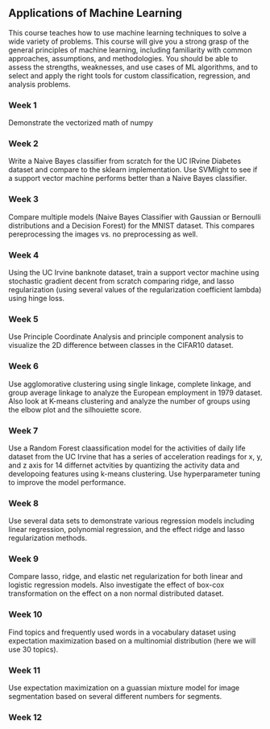 ## Applications of Machine Learning
This course teaches how to use machine learning techniques to solve a wide variety of problems. This course will give you a strong grasp of the general principles of machine learning, including familiarity with
common approaches, assumptions, and methodologies. You should be able to assess the strengths, weaknesses,
and use cases of ML algorithms, and to select and apply the right tools for custom classification, regression, and
analysis problems. 

### Week 1
Demonstrate the vectorized math of numpy

### Week 2
Write a Naive Bayes classifier from scratch for the UC IRvine Diabetes dataset and compare to the sklearn implementation. Use SVMlight to see if a support vector machine performs better than a Naive Bayes classifier.

### Week 3
Compare multiple models (Naive Bayes Classifier with Gaussian or Bernoulli distributions and a Decision Forest) for the MNIST dataset. This compares pereprocessing the images vs. no preprocessing as well.

### Week 4
Using the UC Irvine banknote dataset, train a support vector machine using stochastic gradient decent from scratch comparing ridge, and lasso regularization (using several values of the regularization coefficient lambda) using hinge loss.

### Week 5
Use Principle Coordinate Analysis and principle component analysis to visualize the 2D difference between classes in the CIFAR10 dataset.

### Week 6
Use agglomorative clustering using single linkage, complete linkage, and group average linkage to analyze the European employment in 1979 dataset. Also look at K-means clustering and analyze the number of groups using the elbow plot and the silhouiette score.

### Week 7
Use a Random Forest claassification model for the activities of daily life dataset from the UC Irvine that has a series of acceleration readings for x, y, and z axis for 14 differnet actvities by quantizing the activity data and developoing features using k-means clustering. Use hyperparameter tuning to improve the model performance.

### Week 8
Use several data sets to demonstrate various regression models including linear regression, polynomial regression, and the effect ridge and lasso regularization methods. 

### Week 9
Compare lasso, ridge, and elastic net regularization for both linear and logistic regression models. Also investigate the effect of box-cox transformation on the effect on a non normal distributed dataset.

### Week 10
Find topics and frequently used words in a vocabulary dataset using expectation maximization based on a multinomial distribution (here we will use 30 topics). 

### Week 11
Use expectation maximization on a guassian mixture model for image segmentation based on several different numbers for segments.

### Week 12
